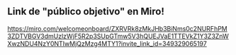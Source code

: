 
## Link de "público objetivo" en Miro!

https://miro.com/welcomeonboard/ZXRVRk8zMkJHb3BiNms0c2NURFhPM3ZDTVBGV3dmUzlzWjF5R2p3SUpGTmw5V3hQUEJVaE1TTEVkZ1Y3Z3ZnWXwzNDU4NzY0NTIwMjQzMzg4MTY1?invite_link_id=349329065197 
 